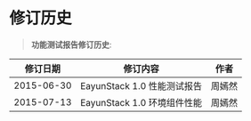 # 修订历史

> **功能测试报告修订历史**:

|修订日期|修订内容|作者|
|--------|--------|----|
|2015-06-30|EayunStack 1.0 性能测试报告|周嫣然|
|2015-07-13|EayunStack 1.0 环境组件性能|周嫣然|
